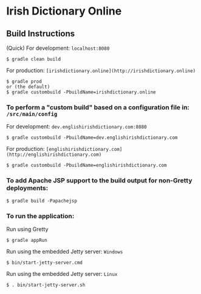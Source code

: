 # Irish Dictionary Online
## Build Instructions
(Quick) For development: `localhost:8080`
```
$ gradle clean build
```
For production: `[irishdictionary.online](http://irishdictionary.online)`
```
$ gradle prod
or (the default)
$ gradle custombuild -PbuildName=irishdictionary.online
```
### To perform a "custom build" based on a configuration file in: `/src/main/config`
For development: `dev.englishirishdictionary.com:8080`
```
$ gradle custombuild -PbuildName=dev.englishirishdictionary.com
```
For production: `[englishirishdictionary.com](http://englishirishdictionary.com)`
```
$ gradle custombuild -PbuildName=englishirishdictionary.com
```
### To add Apache JSP support to the build output for non-Gretty deployments:
```
$ gradle build -Papachejsp
```
### To run the application:
Run using Gretty
```
$ gradle appRun
```
Run using the embedded Jetty server: `Windows`
```
$ bin/start-jetty-server.cmd
```
Run using the embedded Jetty server: `Linux`
```
$ . bin/start-jetty-server.sh
```